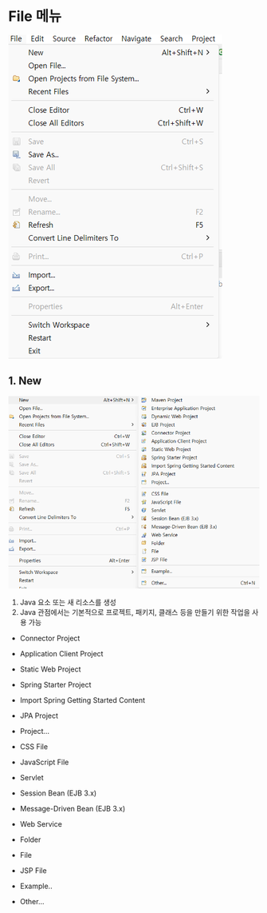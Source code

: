 # File 메뉴 

![alt text](image-2.png)

## 1. New 
![alt text](image-4.png)

1. Java 요소 또는 새 리소스를 생성 
2. Java 관점에서는 기본적으로 프로젝트, 패키지, 클래스 등을 만들기 위한 작업을 사용 가능 


- Connector Project


- Application Client Project


- Static Web Project

- Spring Starter Project


- Import Spring Getting Started Content

- JPA Project


- Project...

- CSS File 

- JavaScript File

- Servlet 


- Session Bean (EJB 3.x)

- Message-Driven Bean (EJB 3.x)


- Web Service

- Folder

- File

- JSP File 


- Example..

- Other...

